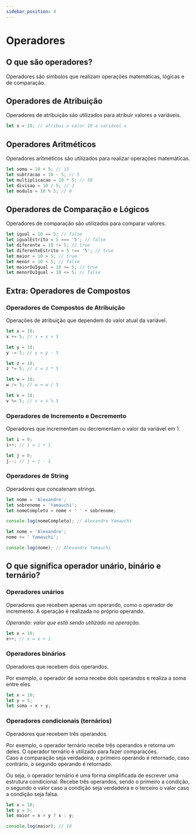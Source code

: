 ```yaml
---
sidebar_position: 4
---
```


# Operadores

## O que são operadores?

Operadores são símbolos que realizam operações matemáticas, lógicas e de comparação.

## Operadores de Atribuição

Operadores de atribuição são utilizados para atribuir valores a variáveis.

```js
let x = 10; // atribui o valor 10 a variável x
```

## Operadores Aritméticos

Operadores aritméticos são utilizados para realizar operações matemáticas.

```js
let soma = 10 + 5; // 15
let subtracao = 10 - 5; // 5
let multiplicacao = 10 * 5; // 50
let divisao = 10 / 5; // 2
let modulo = 10 % 5; // 0
```

## Operadores de Comparação e Lógicos

Operadores de comparação são utilizados para comparar valores.

```js
let igual = 10 == 5; // false
let igualEstrito = 5 === '5'; // false
let diferente = 10 != 5; // true
let diferenteEstrito = 5 !== '5'; // true
let maior = 10 > 5; // true
let menor = 10 < 5; // false
let maiorOuIgual = 10 >= 5; // true
let menorOuIgual = 10 <= 5; // false
```

## Extra: Operadores de Compostos

### Operadores de Compostos de Atribuição

Operações de atribuição que dependem do valor atual da variável.

```js
let x = 10;
x += 5; // x = x + 5

let y = 10;
y -= 5; // y = y - 5

let z = 10;
z *= 5; // z = z * 5

let w = 10;
w /= 5; // w = w / 5

let v = 10;
v %= 5; // v = v % 5
```

### Operadores de Incremento e Decremento

Operadores que incrementam ou decrementam o valor da variável em 1.

```js
let i = 0;
i++; // i = i + 1

let j = 0;
j--; // j = j - 1
```

### Operadores de String

Operadores que concatenam strings.

```js
let nome = 'Alexandre';
let sobrenome = 'Yamauchi';
let nomeCompleto = nome + ' ' + sobrenome;

console.log(nomeCompleto); // Alexandre Yamauchi
```

```js
let nome = 'Alexandre';
nome += ' Yamauchi';

console.log(nome); // Alexandre Yamauchi
```

## O que significa operador unário, binário e ternário?

### Operadores unários

Operadores que recebem apenas um operando, como o operador de incremento.
A operação é realizada no próprio operando.

_Operando: valor que está sendo utilizado na operação._

```js
let x = 10;
x++; // x = x + 1
```

### Operadores binários

Operadores que recebem dois operandos.

Por exemplo, o operador de soma recebe dois operandos e realiza a soma entre eles.

```js
let x = 10;
let y = 5;
let soma = x + y;
```

### Operadores condicionais (ternários)

Operadores que recebem três operandos.

Por exemplo, o operador ternário recebe três operandos e retorna um deles. O operador ternário é utilizado para fazer comparações.<br/>
Caso a comparação seja verdadeira, o primeiro operando é retornado, caso contrário, o segundo operando é retornado.

Ou seja, o operador ternário é uma forma simplificada de escrever uma estrutura condicional. Recebe três operandos, sendo o primeiro a condição, o segundo o valor caso a condição seja verdadeira e o terceiro o valor caso a condição seja falsa.

```js
let x = 10;
let y = 5;
let maior = x > y ? x : y;

console.log(maior); // 10
```
